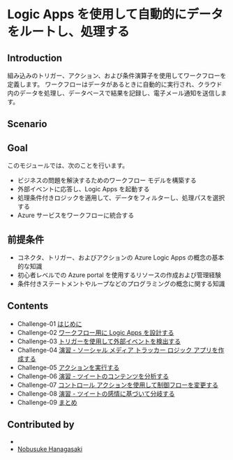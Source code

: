 # Logic Apps を使用して自動的にデータをルートし、処理する

## Introduction
組み込みのトリガー、アクション、および条件演算子を使用してワークフローを定義します。 ワークフローはデータがあるときに自動的に実行され、クラウド内のデータを処理し、データベースで結果を記録し、電子メール通知を送信します。

## Scenario

## Goal
このモジュールでは、次のことを行います。

- ビジネスの問題を解決するためのワークフロー モデルを構築する
- 外部イベントに応答し、Logic Apps を起動する
- 処理条件付きロジックを適用して、データをフィルターし、処理パスを選択する
- Azure サービスをワークフローに統合する

## 前提条件
 - コネクタ、トリガー、およびアクションの Azure Logic Apps の概念の基本的な知識
 - 初心者レベルでの Azure portal を使用するリソースの作成および管理経験
 - 条件付きステートメントやループなどのプログラミングの概念に関する知識

## Contents

 - Challenge-01 [はじめに](https://learn.microsoft.com/training/modules/route-and-process-data-logic-apps/1-introduction)
 - Challenge-02 [ワークフロー用に Logic Apps を設計する](https://learn.microsoft.com/training/modules/route-and-process-data-logic-apps/2-design-logic-apps-for-your-workflows)
 - Challenge-03 [トリガーを使用して外部イベントを検出する](https://learn.microsoft.com/ja-jp/training/modules/route-and-process-data-logic-apps/3-detect-external-event-using-trigger)
 - Challenge-04 [演習 - ソーシャル メディア トラッカー ロジック アプリを作成する](./4-ex-create-social-media-tracker.md)
 - Challenge-05 [アクションを実行する](https://learn.microsoft.com/ja-jp/training/modules/route-and-process-data-logic-apps/5-execute-an-action)
 - Challenge-06 [演習 - ツイートのコンテンツを分析する](./Challenge-06.md)
 - Challenge-07 [コントロール アクションを使用して制御フローを変更する](https://learn.microsoft.com/ja-jp/training/modules/route-and-process-data-logic-apps/7-alter-control-flow-using-control-action)
 - Challenge-08 [演習 - ツイートの感情に基づいて分岐する](https://learn.microsoft.com/ja-jp/training/modules/route-and-process-data-logic-apps/8-ex-branch-based-on-tweet-sentiment)
 - Challenge-09 [まとめ](https://learn.microsoft.com/ja-jp/training/modules/route-and-process-data-logic-apps/9-summary)


## Contributed by
 - []()
 - [Nobusuke Hanagasaki](https://github.com/nohanaga)